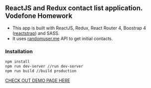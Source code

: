 ## ReactJS and Redux contact list application. Vodefone Homework
* This app is built with ReactJS, Redux, React Router 4, Boostrap 4 ([reactstrap](http://reactstrap.github.io/)) and SASS.
* It uses [randomuser.me](https://randomuser.me/) API to get initial contacts.

### Installation
```bash
npm install
npm run dev-server //run dev-server
npm run build //build production
```

[CHECK OUT DEMO PAGE HERE](https://vodafone-homework.firebaseapp.com/)